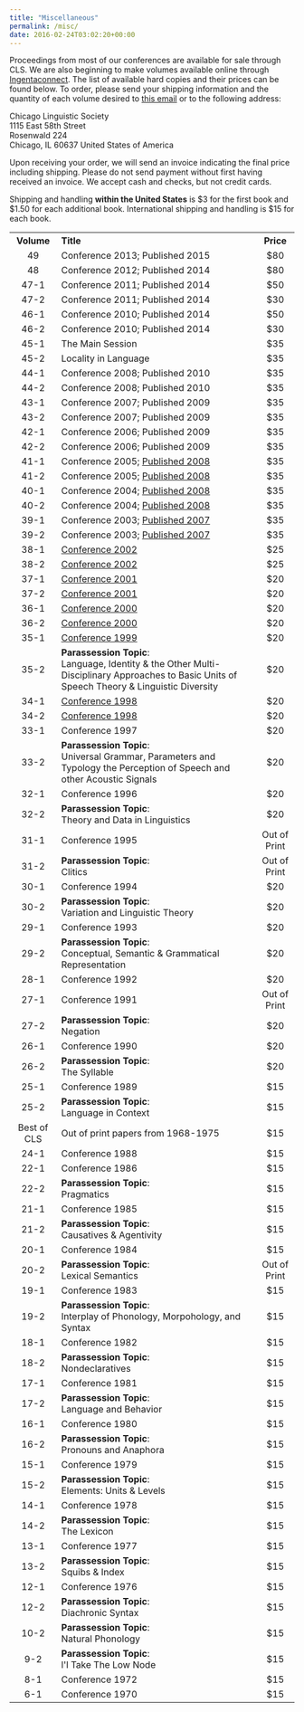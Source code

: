 ```yaml
---
title: "Miscellaneous"
permalink: /misc/
date: 2016-02-24T03:02:20+00:00
---
```


Proceedings from most of our conferences are available for sale through CLS. We are also beginning to make volumes available online through [Ingentaconnect](http://www.ingentaconnect.com/content/cls). The list of available hard copies and their prices can be found below. To order, please send your shipping information and the quantity of each volume desired to [this email](mailto:clsbooks@gmail.com) or to the following address:

Chicago Linguistic Society<br />
1115 East 58th Street <br />
Rosenwald 224<br/>
Chicago, IL 60637 
United States of America <br />

Upon receiving your order, we will send an invoice indicating the final price including shipping. Please do not send payment without first having received an invoice. We accept cash and checks, but not credit cards.

Shipping and handling **within the United States** is $3 for the first book and $1.50 for each additional book. International shipping and handling is $15 for each book.

<table>
  	<colgroup width="92" align="center"></colgroup>
	<colgroup width="570" align="left"></colgroup>
	<colgroup width="80" align="right"></colgroup>
  <tr>
    <th align="center">Volume</th>
    <th align="left">Title</th>
    <th align="center">Price</th>
  </tr>
  <tr>
    <td align="center">49</td>
    <td align="left">Conference 2013; Published 2015</td>
    <td align="center">$80</td>
  </tr>
  <tr>
    <td align="center">48</td>
    <td align="left">Conference 2012; Published 2014</td>
    <td align="center">$80</td>
  </tr>
  <tr>
    <td align="center">47-1</td>
    <td align="left">Conference 2011; Published 2014</td>
    <td align="center">$50</td>
  </tr>
  <tr>
    <td align="center">47-2</td>
    <td align="left">Conference 2011; Published 2014</td>
    <td align="center">$30</td>
  </tr>
   <tr>
    <td align="center">46-1</td>
    <td align="left">Conference 2010; Published 2014</td>
    <td align="center">$50</td>
  </tr>
  <tr>
    <td align="center">46-2</td>
    <td align="left">Conference 2010; Published 2014</td>
    <td align="center">$30</td>
  </tr>
  <tr>
    <td align="center">45-1</td>
    <td align="left">The Main Session</td>
    <td align="center">$35</td>
  </tr>
  <tr>
    <td align="center">45-2</td>
    <td align="left">Locality in Language</td>
    <td align="center">$35</td>
  </tr>
  <tr>
    <td align="center">44-1</td>
    <td align="left">Conference 2008; Published 2010</td>
    <td align="center">$35</td>
  </tr>
  <tr>
    <td align="center">44-2</td>
    <td align="left">Conference 2008; Published 2010</td>
    <td align="center">$35</td>
  </tr>
    <tr>
    <td align="center">43-1</td>
    <td align="left">Conference 2007; Published 2009</td>
    <td align="center">$35</td>
  </tr>
  <tr>
    <td align="center">43-2</td>
    <td align="left">Conference 2007; Published 2009</td>
    <td align="center">$35</td>
  </tr>
     <tr>
    <td align="center">42-1</td>
    <td align="left">Conference 2006; Published 2009</td>
    <td align="center">$35</td>
  </tr>
  <tr>
    <td align="center">42-2</td>
    <td align="left">Conference 2006; Published 2009</td>
    <td align="center">$35</td>
  </tr>
       <tr>
    <td align="center">41-1</td>
    <td align="left">Conference 2005; <a href="http://hum.uchicago.edu/orgs/cls/toc/CLS_41-1.pdf">Published 2008</a></td>
    <td align="center">$35</td>
  </tr>
  <tr>
    <td align="center">41-2</td>
    <td align="left">Conference 2005; <a href="http://hum.uchicago.edu/orgs/cls/toc/CLS_41-2.pdf">Published 2008</a></td>
    <td align="center">$35</td>
  </tr>
       <tr>
    <td align="center">40-1</td>
    <td align="left">Conference 2004; <a href="http://hum.uchicago.edu/orgs/cls/toc/CLS_40-1.pdf">Published 2008</a></td>
    <td align="center">$35</td>
  </tr>
  <tr>
    <td align="center">40-2</td>
    <td align="left">Conference 2004; <a href="http://hum.uchicago.edu/orgs/cls/toc/CLS_40-2.pdf">Published 2008</a></td>
    <td align="center">$35</td>
  </tr>
  <tr>
    <td align="center">39-1</td>
    <td align="left">Conference 2003; <a href="http://hum.uchicago.edu/orgs/cls/toc/CLS_39-1.pdf">Published 2007</a></td>
    <td align="center">$35</td>
  </tr>
  <tr>
    <td align="center">39-2</td>
    <td align="left">Conference 2003; <a href="http://hum.uchicago.edu/orgs/cls/toc/CLS_39-2.pdf">Published 2007</a></td>
    <td align="center">$35</td>
  </tr>
  <tr>
    <td align="center">38-1</td>
    <td align="left"><a href="http://hum.uchicago.edu/orgs/cls/toc/CLS_38-1.html">Conference 2002</a></td>
    <td align="center">$25</td>
  </tr>
  <tr>
    <td align="center">38-2</td>
    <td align="left"><a href="http://hum.uchicago.edu/orgs/cls/toc/CLS_38-2.html">Conference 2002</a></td>
    <td align="center">$25</td>
  </tr>
  <tr>
    <td align="center">37-1</td>
    <td align="left"><a href="http://hum.uchicago.edu/orgs/cls/toc/CLS_37-1.html">Conference 2001</a></td>
    <td align="center">$20</td>
  </tr>
  <tr>
    <td align="center">37-2</td>
    <td align="left"><a href="http://hum.uchicago.edu/orgs/cls/toc/CLS_37-2.html">Conference 2001</a></td>
    <td align="center">$20</td>
  </tr>
  <tr>
    <td align="center">36-1</td>
    <td align="left"><a href="http://hum.uchicago.edu/orgs/cls/toc/CLS_36-1.html">Conference 2000</a></td>
    <td align="center">$20</td>
  </tr>
  <tr>
    <td align="center">36-2</td>
    <td align="left"><a href="http://hum.uchicago.edu/orgs/cls/toc/CLS_36-2.html">Conference 2000</a></td>
    <td align="center">$20</td>
  </tr>
  <tr>
    <td align="center">35-1</td>
    <td align="left"><a href="http://hum.uchicago.edu/orgs/cls/toc/CLS_35-1.html">Conference 1999</a></td>
    <td align="center">$20</td>
  </tr>
  <tr>
    <td align="center">35-2</td>
    <td align="left">
    	<b>Parassession Topic</b>: <br>
		Language, Identity & the Other Multi-Disciplinary Approaches to Basic Units of Speech Theory & Linguistic Diversity
   </td>
    <td align="center">$20</td>
  </tr>
  <tr>
    <td align="center">34-1</td>
    <td align="left"><a href="http://hum.uchicago.edu/orgs/cls/toc/CLS_34-1.html">Conference 1998</a></td>
    <td align="center">$20</td>
  </tr>
  <tr>
    <td align="center">34-2</td>
    <td align="left"><a href="http://hum.uchicago.edu/orgs/cls/toc/CLS_34-2.html">Conference 1998</a></td>
    <td align="center">$20</td>
  </tr>
  <tr>
    <td align="center">33-1</td>
    <td align="left">Conference 1997</td>
    <td align="center">$20</td>
  </tr>
  <tr>
    <td align="center">33-2</td>
    <td align="left">
    	<b>Parassession Topic</b>: <br> 
    	Universal Grammar, Parameters and Typology the Perception of Speech and other Acoustic Signals
   </td>
    <td align="center">$20</td>
  </tr>
  <tr>
    <td align="center">32-1</td>
    <td align="left">Conference 1996</td>
    <td align="center">$20</td>
  </tr>
  <tr>
    <td align="center">32-2</td>
    <td align="left">
    	<b>Parassession Topic</b>: <br> 
    	Theory and Data in Linguistics
   </td>
    <td align="center">$20</td>
  </tr>
  <tr>
    <td align="center">31-1</td>
    <td align="left">Conference 1995</td>
    <td align="center">Out of Print</td>
  </tr>
  <tr>
    <td align="center">31-2</td>
    <td align="left">
    	<b>Parassession Topic</b>: <br> 
    	Clitics
   </td>
    <td align="center">Out of Print</td>
  </tr>
  <tr>
    <td align="center">30-1</td>
    <td align="left">Conference 1994</td>
    <td align="center">$20</td>
  </tr>
  <tr>
    <td align="center">30-2</td>
    <td align="left">
    	<b>Parassession Topic</b>: <br> 
    	Variation and Linguistic Theory
   </td>
    <td align="center">$20</td>
  </tr>
  <tr>
    <td align="center">29-1</td>
    <td align="left">Conference 1993</td>
    <td align="center">$20</td>
  </tr>
  <tr>
    <td align="center">29-2</td>
    <td align="left">
    	<b>Parassession Topic</b>: <br> 
    	Conceptual, Semantic & Grammatical Representation
   </td>
    <td align="center">$20</td>
  </tr>
  <tr>
    <td align="center">28-1</td>
    <td align="left">Conference 1992</td>
    <td align="center">$20</td>
  </tr>
  <tr>
    <td align="center">27-1</td>
    <td align="left">Conference 1991</td>
    <td align="center">Out of Print</td>
  </tr>
  <tr>
    <td align="center">27-2</td>
    <td align="left">
    	<b>Parassession Topic</b>: <br> Negation</td>
    <td align="center">$20</td>
  </tr>
  <tr>
    <td align="center">26-1</td>
    <td align="left">Conference 1990</td>
    <td align="center">$20</td>
  </tr>
  <tr>
    <td align="center">26-2</td>
    <td align="left"><b>Parassession Topic</b>: <br> The Syllable</td>
    <td align="center">$20</td>
  </tr>
  <tr>
    <td align="center">25-1</td>
    <td align="left">Conference 1989</td>
    <td align="center">$15</td>
  </tr>
  <tr>
    <td align="center">25-2</td>
    <td align="left"><b>Parassession Topic</b>: <br> Language in Context</td>
    <td align="center">$15</td>
  </tr>
  <tr>
    <td align="center">Best of CLS</td>
    <td align="left">Out of print papers from 1968-1975</td>
    <td align="center">$15</td>
  </tr>
  <tr>
    <td align="center">24-1</td>
    <td align="left">Conference 1988</td>
    <td align="center">$15</td>
  </tr>
  <tr>
    <td align="center">22-1</td>
    <td align="left">Conference 1986</td>
    <td align="center">$15</td>
  </tr>
  <tr>
    <td align="center">22-2</td>
    <td align="left"><b>Parassession Topic</b>: <br> Pragmatics</td>
    <td align="center">$15</td>
  </tr>
  <tr>
    <td align="center">21-1</td>
    <td align="left">Conference 1985</td>
    <td align="center">$15</td>
  </tr>
  <tr>
    <td align="center">21-2</td>
    <td align="left"><b>Parassession Topic</b>: <br> Causatives & Agentivity</td>
    <td align="center">$15</td>
  </tr>
  <tr>
    <td align="center">20-1</td>
    <td align="left">Conference 1984</td>
    <td align="center">$15</td>
  </tr>
  <tr>
    <td align="center">20-2</td>
    <td align="left"><b>Parassession Topic</b>: <br> Lexical Semantics</td>
    <td align="center">Out of Print</td>
  </tr>
  <tr>
    <td align="center">19-1</td>
    <td align="left">Conference 1983</td>
    <td align="center">$15</td>
  </tr>
  <tr>
    <td align="center">19-2</td>
    <td align="left"><b>Parassession Topic</b>: <br> Interplay of Phonology, Morpohology, and Syntax</td>
    <td align="center">$15</td>
  </tr>
  <tr>
    <td align="center">18-1</td>
    <td align="left">Conference 1982</td>
    <td align="center">$15</td>
  </tr>
  <tr>
    <td align="center">18-2</td>
    <td align="left"><b>Parassession Topic</b>: <br>  Nondeclaratives</td>
    <td align="center">$15</td>
  </tr>
  <tr>
    <td align="center">17-1</td>
    <td align="left">Conference 1981</td>
    <td align="center">$15</td>
  </tr>
  <tr>
    <td align="center">17-2</td>
    <td align="left"><b>Parassession Topic</b>: <br> Language and Behavior</td>
    <td align="center">$15</td>
  </tr>
  <tr>
    <td align="center">16-1</td>
    <td align="left">Conference 1980</td>
    <td align="center">$15</td>
  </tr>
  <tr>
    <td align="center">16-2</td>
    <td align="left"><b>Parassession Topic</b>: <br> Pronouns and Anaphora</td>
    <td align="center">$15</td>
  </tr>
  <tr>
    <td align="center">15-1</td>
    <td align="left">Conference 1979</td>
    <td align="center">$15</td>
  </tr>
  <tr>
    <td align="center">15-2</td>
    <td align="left"><b>Parassession Topic</b>: <br> Elements: Units & Levels</td>
    <td align="center">$15</td>
  </tr>
  <tr>
    <td align="center">14-1</td>
    <td align="left">Conference 1978</td>
    <td align="center">$15</td>
  </tr>
  <tr>
    <td align="center">14-2</td>
    <td align="left"><b>Parassession Topic</b>: <br> The Lexicon</td>
    <td align="center">$15</td>
  </tr>
  <tr>
    <td align="center">13-1</td>
    <td align="left">Conference 1977</td>
    <td align="center">$15</td>
  </tr>
  <tr>
    <td align="center">13-2</td>
    <td align="left"><b>Parassession Topic</b>: <br> Squibs & Index</td>
    <td align="center">$15</td>
  </tr>
  <tr>
    <td align="center">12-1</td>
    <td align="left">Conference 1976</td>
    <td align="center">$15</td>
  </tr>
  <tr>
    <td align="center">12-2</td>
    <td align="left"><b>Parassession Topic</b>: <br> Diachronic Syntax</td>
    <td align="center">$15</td>
  </tr>
<!---
  <tr>
    <td align="center">12-1</td>
    <td align="left">Conference 1976</td>
    <td align="center">$15</td>
  </tr>
--->
  <tr>
    <td align="center">10-2</td>
    <td align="left"><b>Parassession Topic</b>: <br> Natural Phonology</td>
    <td align="center">$15</td>
  </tr>
  <tr>
    <td align="center">9-2</td>
    <td align="left"><b>Parassession Topic</b>: <br> l'l Take The Low Node</td>
    <td align="center">$15</td>
  </tr>
  <tr>
    <td align="center">8-1</td>
    <td align="left">Conference 1972</td>
    <td align="center">$15</td>
  </tr>
  <tr>
    <td align="center">6-1</td>
    <td align="left">Conference 1970</td>
    <td align="center">$15</td>
  </tr>


</table>



